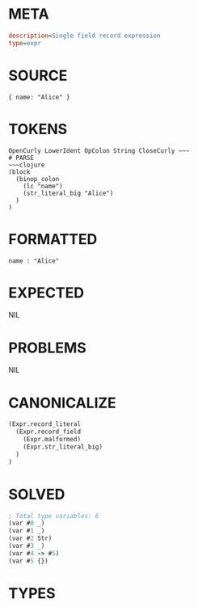 # META
~~~ini
description=Single field record expression
type=expr
~~~
# SOURCE
~~~roc
{ name: "Alice" }
~~~
# TOKENS
~~~text
OpenCurly LowerIdent OpColon String CloseCurly ~~~
# PARSE
~~~clojure
(block
  (binop_colon
    (lc "name")
    (str_literal_big "Alice")
  )
)
~~~
# FORMATTED
~~~roc
name : "Alice"
~~~
# EXPECTED
NIL
# PROBLEMS
NIL
# CANONICALIZE
~~~clojure
(Expr.record_literal
  (Expr.record_field
    (Expr.malformed)
    (Expr.str_literal_big)
  )
)
~~~
# SOLVED
~~~clojure
; Total type variables: 6
(var #0 _)
(var #1 _)
(var #2 Str)
(var #3 _)
(var #4 -> #5)
(var #5 {})
~~~
# TYPES
~~~roc
~~~
